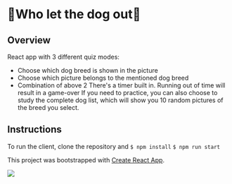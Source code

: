 # :dog:Who let the dog out:dog:

## Overview
React app with 3 different quiz modes:
- Choose which dog breed is shown in the picture
- Choose which picture belongs to the mentioned dog breed
- Combination of above 2
There's a timer built in. Running out of time will result in a game-over
If you need to practice, you can also choose to study the complete dog list, which will show you 10 random pictures of the breed you select.

## Instructions
To run the client, clone the repository and
``` $ npm install ```
``` $ npm run start ```

This project was bootstrapped with [Create React App](https://github.com/facebook/create-react-app).

![](https://raw.githubusercontent.com/Pittvandewitt/who-let-the-dog-out/master/screenshot-game-1.png)
